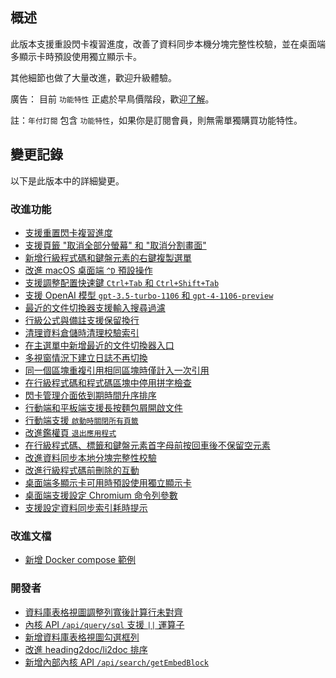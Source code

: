 ## 概述

此版本支援重設閃卡複習進度，改善了資料同步本機分塊完整性校驗，並在桌面端多顯示卡時預設使用獨立顯示卡。

其他細節也做了大量改進，歡迎升級體驗。

廣告： 目前 `功能特性` 正處於早鳥價階段，歡迎[了解](https://b3log.org/siyuan/pricing.html)。

註：`年付訂閱` 包含 `功能特性`，如果你是訂閱會員，則無需單獨購買功能特性。

## 變更記錄

以下是此版本中的詳細變更。

### 改進功能

* [支援重置閃卡複習進度](https://github.com/siyuan-note/siyuan/issues/9564)
* [支援頁籤 "取消全部分螢幕" 和 "取消分割畫面"](https://github.com/siyuan-note/siyuan/issues/9586)
* [新增行級程式碼和鍵盤元素的右鍵複製選單](https://github.com/siyuan-note/siyuan/issues/9630)
* [改進 macOS 桌面端 `^D` 預設操作](https://github.com/siyuan-note/siyuan/issues/9643)
* [支援調整配置快速鍵 `Ctrl+Tab` 和 `Ctrl+Shift+Tab`](https://github.com/siyuan-note/siyuan/issues/9645)
* [支援 OpenAI 模型 `gpt-3.5-turbo-1106` 和 `gpt-4-1106-preview`](https://github.com/siyuan-note/siyuan/issues/9659)
* [最近的文件切換器支援輸入搜尋過濾](https://github.com/siyuan-note/siyuan/issues/9663)
* [行級公式與備註支援保留換行](https://github.com/siyuan-note/siyuan/issues/9664)
* [清理資料倉儲時清理校驗索引](https://github.com/siyuan-note/siyuan/issues/9665)
* [在主選單中新增最近的文件切換器入口](https://github.com/siyuan-note/siyuan/issues/9666)
* [多視窗情況下建立日誌不再切換](https://github.com/siyuan-note/siyuan/issues/9669)
* [同一個區塊重複引用相同區塊時僅計入一次引用](https://github.com/siyuan-note/siyuan/issues/9670)
* [在行級程式碼和程式碼區塊中停用拼字檢查](https://github.com/siyuan-note/siyuan/issues/9672)
* [閃卡管理介面依到期時間升序排序](https://github.com/siyuan-note/siyuan/pull/9673)
* [行動端和平板端支援長按麵包屑開啟文件](https://github.com/siyuan-note/siyuan/issues/9674)
* [行動端支援 `啟動時關閉所有頁籤`](https://github.com/siyuan-note/siyuan/issues/9678)
* [改進鑑權頁 `退出應用程式`](https://github.com/siyuan-note/siyuan/issues/9680)
* [在行級程式碼、標籤和鍵盤元素首字母前按回車後不保留空元素](https://github.com/siyuan-note/siyuan/issues/9682)
* [改進資料同步本地分塊完整性校驗](https://github.com/siyuan-note/siyuan/issues/9688)
* [改進行級程式碼前刪除的互動](https://github.com/siyuan-note/siyuan/issues/9690)
* [桌面端多顯示卡可用時預設使用獨立顯示卡](https://github.com/siyuan-note/siyuan/issues/9694)
* [桌面端支援設定 Chromium 命令列參數](https://github.com/siyuan-note/siyuan/issues/9696)
* [支援設定資料同步索引耗時提示](https://github.com/siyuan-note/siyuan/issues/9698)

### 改進文檔

* [新增 Docker compose 範例](https://github.com/siyuan-note/siyuan/pull/9679)

### 開發者

* [資料庫表格視圖調整列寬後計算行未對齊](https://github.com/siyuan-note/siyuan/issues/9660)
* [內核 API `/api/query/sql` 支援 `||` 運算子](https://github.com/siyuan-note/siyuan/issues/9662)
* [新增資料庫表格視圖勾選框列](https://github.com/siyuan-note/siyuan/issues/9667)
* [改進 heading2doc/li2doc 排序](https://github.com/siyuan-note/siyuan/issues/9668)
* [新增內部內核 API `/api/search/getEmbedBlock`](https://github.com/siyuan-note/siyuan/issues/9681)

